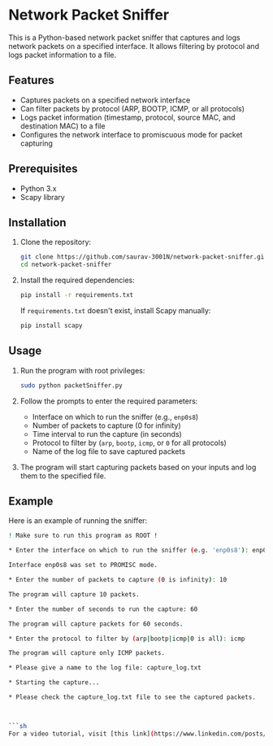 # Network Packet Sniffer

This is a Python-based network packet sniffer that captures and logs network packets on a specified interface. It allows filtering by protocol and logs packet information to a file.

## Features

- Captures packets on a specified network interface
- Can filter packets by protocol (ARP, BOOTP, ICMP, or all protocols)
- Logs packet information (timestamp, protocol, source MAC, and destination MAC) to a file
- Configures the network interface to promiscuous mode for packet capturing

## Prerequisites

- Python 3.x
- Scapy library

## Installation

1. Clone the repository:

    ```sh
    git clone https://github.com/saurav-3001N/network-packet-sniffer.git
    cd network-packet-sniffer
    ```

2. Install the required dependencies:

    ```sh
    pip install -r requirements.txt
    ```

    If `requirements.txt` doesn't exist, install Scapy manually:

    ```sh
    pip install scapy
    ```

## Usage

1. Run the program with root privileges:

    ```sh
    sudo python packetSniffer.py
    ```

2. Follow the prompts to enter the required parameters:
    - Interface on which to run the sniffer (e.g., `enp0s8`)
    - Number of packets to capture (0 for infinity)
    - Time interval to run the capture (in seconds)
    - Protocol to filter by (`arp`, `bootp`, `icmp`, or `0` for all protocols)
    - Name of the log file to save captured packets

3. The program will start capturing packets based on your inputs and log them to the specified file.

## Example

Here is an example of running the sniffer:

```sh
! Make sure to run this program as ROOT !

* Enter the interface on which to run the sniffer (e.g. 'enp0s8'): enp0s8

Interface enp0s8 was set to PROMISC mode.

* Enter the number of packets to capture (0 is infinity): 10

The program will capture 10 packets.

* Enter the number of seconds to run the capture: 60

The program will capture packets for 60 seconds.

* Enter the protocol to filter by (arp|bootp|icmp|0 is all): icmp

The program will capture only ICMP packets.

* Please give a name to the log file: capture_log.txt

* Starting the capture...

* Please check the capture_log.txt file to see the captured packets.



```sh
For a video tutorial, visit [this link](https://www.linkedin.com/posts/saurav-s-0685a7234_security-awareness-activity-7153086124247142401-_7QO?utm_source=share&utm_medium=member_desktop).



